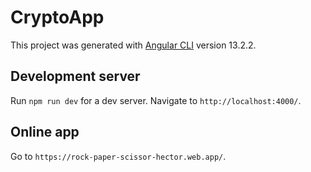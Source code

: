 # CryptoApp

This project was generated with [Angular CLI](https://github.com/angular/angular-cli) version 13.2.2.

## Development server

Run `npm run dev` for a dev server. Navigate to `http://localhost:4000/`.

## Online app

Go to `https://rock-paper-scissor-hector.web.app/`.